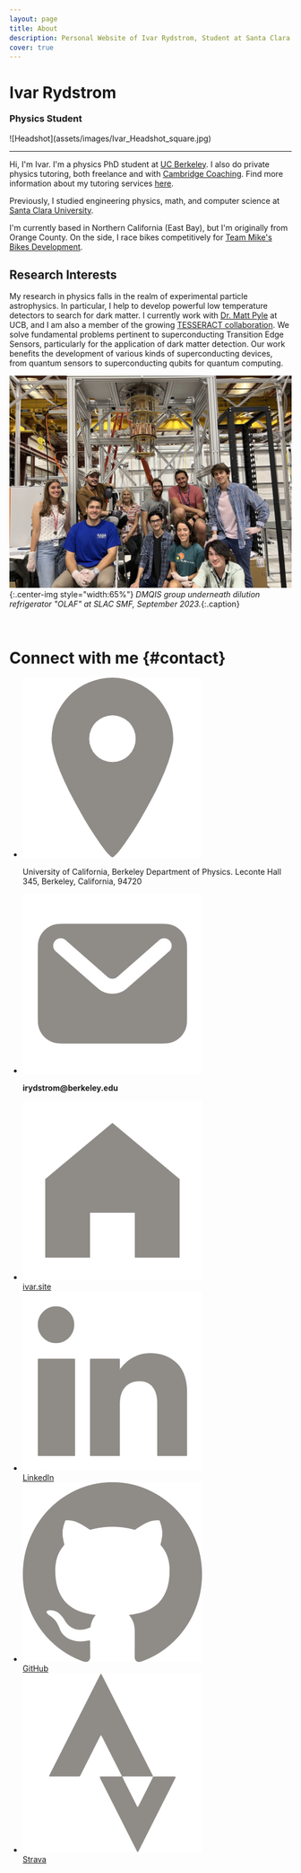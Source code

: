 ```yaml
---
layout: page
title: About
description: Personal Website of Ivar Rydstrom, Student at Santa Clara University
cover: true
---
```

<style>article header {display: none;}</style>
<div class='h1 heading' markdown='1'>
<div markdown='1'>

# Ivar Rydstrom

<h3 class="subtitle" style="margin-top: 0px">Physics Student</h3>
</div>
![Headshot](assets/images/Ivar_Headshot_square.jpg)
</div>

<hr>

Hi, I'm Ivar. I'm a physics PhD student at [UC Berkeley](https://physics.berkeley.edu/). I also do private physics tutoring, both freelance and with [Cambridge Coaching](https://cambridgecoaching.com/tutors/ivar). Find more information about my tutoring services [here](/tutoring).

Previously, I studied engineering physics, math, and computer science at [Santa Clara University](https://www.scu.edu/cas/physics/).

I'm currently based in Northern California (East Bay), but I'm originally from Orange County. On the side, I race bikes competitively for [Team Mike's Bikes Development](https://www.teammikesbikes.com/).

## Research Interests

My research in physics falls in the realm of experimental particle astrophysics. In particular, I help to develop powerful low temperature detectors to search for dark matter. I currently work with [Dr. Matt Pyle](https://vcresearch.berkeley.edu/faculty/matt-pyle) at UCB, and I am also a member of the growing [TESSERACT collaboration](https://tesseract.lbl.gov/). We solve fundamental problems pertinent to superconducting Transition Edge Sensors, particularly for the application of dark matter detection. Our work benefits the development of various kinds of superconducting devices, from quantum sensors to superconducting qubits for quantum computing.

![DMQIS Group Photo](/assets/images/group_photo.jpg){:.center-img style="width:65%"}
*DMQIS group underneath dilution refrigerator "OLAF" at SLAC SMF, September 2023.*{:.caption}

<br>

<div class="h1" id="contact-heading" markdown="1">

# Connect with me {#contact}

</div>
<div class="info-section">
    <ul>
        <li>
            <div><img src="assets/images/location-pin.png" alt="location"></div>
            <p class="bold">University of California, Berkeley Department of Physics. Leconte Hall 345, Berkeley, California, 94720</p>
        </li>
        <li>
            <div><img src="assets/images/mail-pin.png"></div>
            <p style="font-weight:bold">irydstrom@berkeley.edu</p>        
        </li>
        <li>
            <div><img src="assets/images/web-pin.png" alt="website"></div>
            <a href="https://ivar.site/" class="bold">ivar.site</a>
        </li>
        <li>
            <div><img src="assets/images/linkedin-pin.png"></div>
            <a href="https://www.linkedin.com/in/ivar-rydstrom/" class="bold">LinkedIn</a>
        </li>
        <li>
            <div><img src="assets/images/github-pin.png"></div>
            <a href="https://github.com/Ivar-Rydstrom" class="bold">GitHub</a>
        </li>
        <li>
            <div><img src="assets/images/strava-pin.png"></div>
            <a href="https://www.strava.com/athletes/69009354" class="bold">Strava</a>
        </li>
    </ul>
</div>
